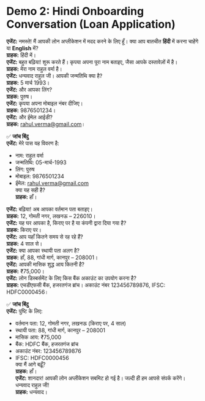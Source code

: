 # Demo 2: Hindi Onboarding Conversation (Loan Application)

**एजेंट:** नमस्ते! मैं आपकी लोन अप्लीकेशन में मदद करने के लिए हूँ। क्या आप बातचीत **हिंदी** में करना चाहेंगे या **English** में?  
**ग्राहक:** हिंदी में।  
**एजेंट:** बहुत बढ़िया! शुरू करते हैं। कृपया अपना पूरा नाम बताइए, जैसा आपके दस्तावेज़ों में है।  
**ग्राहक:** मेरा नाम राहुल वर्मा है।  
**एजेंट:** धन्यवाद राहुल जी। आपकी जन्मतिथि क्या है?  
**ग्राहक:** 5 मार्च 1993।  
**एजेंट:** और आपका लिंग?  
**ग्राहक:** पुरुष।  
**एजेंट:** कृपया अपना मोबाइल नंबर दीजिए।  
**ग्राहक:** 9876501234।  
**एजेंट:** और ईमेल आईडी?  
**ग्राहक:** rahul.verma@gmail.com।  

✅ **जांच बिंदु**  
**एजेंट:** मेरे पास यह विवरण है:  
- नाम: राहुल वर्मा  
- जन्मतिथि: 05-मार्च-1993  
- लिंग: पुरुष  
- मोबाइल: 9876501234  
- ईमेल: rahul.verma@gmail.com  
क्या यह सही है?  
**ग्राहक:** हाँ।  

**एजेंट:** बढ़िया! अब आपका वर्तमान पता बताइए।  
**ग्राहक:** 12, गोमती नगर, लखनऊ – 226010।  
**एजेंट:** यह घर आपका है, किराए पर है या कंपनी द्वारा दिया गया है?  
**ग्राहक:** किराए पर।  
**एजेंट:** आप यहाँ कितने समय से रह रहे हैं?  
**ग्राहक:** 4 साल से।  
**एजेंट:** क्या आपका स्थायी पता अलग है?  
**ग्राहक:** हाँ, 88, गांधी मार्ग, कानपुर – 208001।  
**एजेंट:** आपकी मासिक शुद्ध आय कितनी है?  
**ग्राहक:** ₹75,000।  
**एजेंट:** लोन डिस्बर्समेंट के लिए किस बैंक अकाउंट का उपयोग करना है?  
**ग्राहक:** एचडीएफसी बैंक, हजरतगंज ब्रांच। अकाउंट नंबर 123456789876, IFSC: HDFC0000456।  

✅ **जांच बिंदु**  
**एजेंट:** पुष्टि के लिए:  
- वर्तमान पता: 12, गोमती नगर, लखनऊ (किराए पर, 4 साल)  
- स्थायी पता: 88, गांधी मार्ग, कानपुर – 208001  
- मासिक आय: ₹75,000  
- बैंक: HDFC बैंक, हजरतगंज ब्रांच  
- अकाउंट नंबर: 123456789876  
- IFSC: HDFC0000456  
क्या मैं आगे बढ़ूँ?  
**ग्राहक:** हाँ।  
**एजेंट:** शानदार! आपकी लोन अप्लीकेशन सबमिट हो गई है। जल्दी ही हम आपसे संपर्क करेंगे। धन्यवाद राहुल जी!  
**ग्राहक:** धन्यवाद।  
